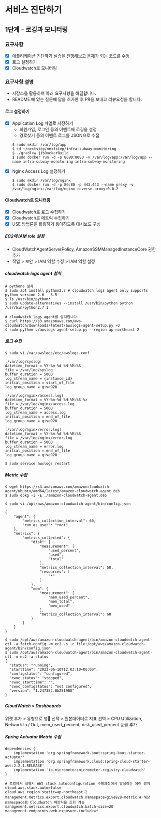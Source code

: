 # 서비스 진단하기

## 1단계 - 로깅과 모니터링

### 요구사항
- [x] 애플리케이션 진단하기 실습을 진행해보고 문제가 되는 코드를 수정
- [x] 로그 설정하기
- [x] Cloudwatch로 모니터링

### 요구사항 설명
- 저장소를 활용하여 아래 요구사항을 해결합니다.
- README 에 있는 질문에 답을 추가한 후 PR을 보내고 리뷰요청을 합니다.

#### 로그 설정하기
- [x] Application Log 파일로 저장하기
  - 회원가입, 로그인 등의 이벤트에 로깅을 설정
  - 경로찾기 등의 이벤트 로그를 JSON으로 수집
  ```shell
  $ sudo mkdir /var/log/app
  $ cd ~/nextstep/nextstep/infra-subway-monitoring
  $ ./gradlew jibDockerBuild
  $ sudo docker run -d -p 8080:8080 -v /var/log/app:/var/log/app --name infra-subway-monitoring infra-subway-monitoring
  ```
- [x] Nginx Access Log 설정하기
  ```shell
  $ sudo mkdir /var/log/nginx
  $ sudo docker run -d -p 80:80 -p 443:443 --name proxy -v /var/log/nginx:/var/log/nginx reverse-proxy:0.0.2
  ```

#### Cloudwatch로 모니터링
- [x] Cloudwatch로 로그 수집하기
- [x] Cloudwatch로 메트릭 수집하기
- [x] USE 방법론을 활용하기 용이하도록 대시보드 구성

##### EC2에 IAM role 설정
- CloudWatchAgentServerPolicy, AmazonSSMManagedInstanceCore 권한 추가
- 작업 > 보안 > IAM 역할 수정 > IAM 역할 설정

##### cloudwatch logs agent 설치
```shell
# pythone 설치
$ sudo apt install python2.7 # cloudwatch logs agent only supports python version 2.6 - 3.5
$ ls /usr/bin/python*
$ sudo update-alternatives --install /usr/bin/python python /usr/bin/python2.7 1
```

```shell
# cloudwatch logs agent를 설치합니다.
$ curl https://s3.amazonaws.com/aws-cloudwatch/downloads/latest/awslogs-agent-setup.py -O
$ sudo python ./awslogs-agent-setup.py --region ap-northeast-2
```

##### 로그 수집
```shell
$ sudo vi /var/awslogs/etc/awslogs.conf

[/var/log/syslog]
datetime_format = %Y-%m-%d %H:%M:%S
file = /var/log/syslog
buffer_duration = 5000
log_stream_name = {instance_id}
initial_position = start_of_file
log_group_name = give928

[/var/log/nginx/access.log]
datetime_format = %Y-%m-%d %H:%M:%S %z
file = /var/log/nginx/access.log
buffer_duration = 5000
log_stream_name = access.log
initial_position = end_of_file
log_group_name = give928

[/var/log/nginx/error.log]
datetime_format = %Y-%m-%d %H:%M:%S
file = /var/log/nginx/error.log
buffer_duration = 5000
log_stream_name = error.log
initial_position = end_of_file
log_group_name = give928
```
```shell
$ sudo service awslogs restart
```

##### Metric 수집
```shell
$ wget https://s3.amazonaws.com/amazoncloudwatch-agent/ubuntu/amd64/latest/amazon-cloudwatch-agent.deb
$ sudo dpkg -i -E ./amazon-cloudwatch-agent.deb
```

```shell
$ sudo vi /opt/aws/amazon-cloudwatch-agent/bin/config.json

{
    "agent": {
        "metrics_collection_interval": 60,
        "run_as_user": "root"
    },
    "metrics": {
        "metrics_collected": {
            "disk": {
                "measurement": [
                    "used_percent",
                    "used",
                    "total"
                ],
                "metrics_collection_interval": 60,
                "resources": [
                    "*"
                ]
            },
            "mem": {
                "measurement": [
                    "mem_used_percent",
                    "mem_total",
                    "mem_used"
                ],
                "metrics_collection_interval": 60
            }
        }
    }
}
```

```shell
$ sudo /opt/aws/amazon-cloudwatch-agent/bin/amazon-cloudwatch-agent-ctl -a fetch-config -m ec2 -s -c file:/opt/aws/amazon-cloudwatch-agent/bin/config.json
$ sudo /opt/aws/amazon-cloudwatch-agent/bin/amazon-cloudwatch-agent-ctl -m ec2 -a status
{
  "status": "running",
  "starttime": "2022-06-10T12:03:10+00:00",
  "configstatus": "configured",
  "cwoc_status": "stopped",
  "cwoc_starttime": "",
  "cwoc_configstatus": "not configured",
  "version": "1.247352.0b251908"
}
```

##### CloudWatch > Dashboards
위젯 추가 > 유형으로 행 선택 > 원본데이터로 지표 선택 > CPU Utilization, Network In / Out, mem_used_percent, disk_used_percent 등을 추가

##### Spring Actuator Metric 수집
```
dependencies {
	implementation 'org.springframework.boot:spring-boot-starter-actuator'
	implementation 'org.springframework.cloud:spring-cloud-starter-aws:2.2.1.RELEASE'
	implementation 'io.micrometer:micrometer-registry-cloudwatch'
}    
```
```properties
# 로컬에서 실행시 AWS stack autoconfiguration 수행과정에서 발생하는 에러 방지
cloud.aws.stack.auto=false
cloud.aws.region.static=ap-northeast-2
management.metrics.export.cloudwatch.namespace=give928-metric # 해당 namespace로 Cloudwatch 메트릭을 조회 가능
management.metrics.export.cloudwatch.batch-size=20
management.endpoints.web.exposure.include=*
```
